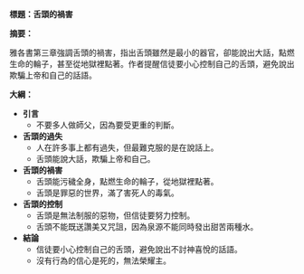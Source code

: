 **標題：舌頭的禍害**

**摘要：**

雅各書第三章強調舌頭的禍害，指出舌頭雖然是最小的器官，卻能說出大話，點燃生命的輪子，甚至從地獄裡點著。作者提醒信徒要小心控制自己的舌頭，避免說出欺騙上帝和自己的話語。

**大綱：**

* **引言**
    * 不要多人做師父，因為要受更重的判斷。
* **舌頭的過失**
    * 人在許多事上都有過失，但最難克服的是在說話上。
    * 舌頭能說大話，欺騙上帝和自己。
* **舌頭的禍害**
    * 舌頭能污穢全身，點燃生命的輪子，從地獄裡點著。
    * 舌頭是罪惡的世界，滿了害死人的毒氣。
* **舌頭的控制**
    * 舌頭是無法制服的惡物，但信徒要努力控制。
    * 舌頭不能既送讚美又咒詛，因為泉源不能同時發出甜苦兩種水。
* **結論**
    * 信徒要小心控制自己的舌頭，避免說出不討神喜悅的話語。
    * 沒有行為的信心是死的，無法榮耀主。